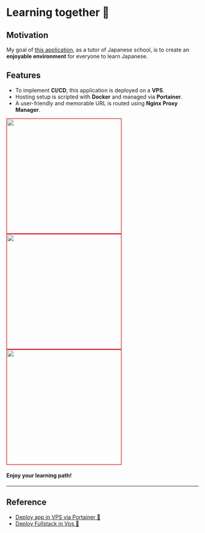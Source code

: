 # Learning together 🎌

## Motivation

My goal of [this application](https://learnjp.msano.ovh/), as a tutor of Japanese school, is to create an **enjoyable environment** for everyone to learn Japanese.

## Features

- To implement **CI/CD**, this application is deployed on a **VPS**.
- Hosting setup is scripted with **Docker** and managed via **Portainer**.
- A user-friendly and memorable URL is routed using **Nginx Proxy Manager**.



<img src="https://i.giphy.com/media/v1.Y2lkPTc5MGI3NjExcWV6YTU3MjRxNWVyNjk4ZWFqYnM2eDIwNzhocWxraDEybGVheGpyNiZlcD12MV9pbnRlcm5hbF9naWZfYnlfaWQmY3Q9Zw/jnKiDYlTj6laIQmc3l/giphy.gif" height=300px style="border: 1px red solid;">
<img src="https://i.giphy.com/media/v1.Y2lkPTc5MGI3NjExZWlieTgzZ2E3eHljOGN2bXh2MDZlNnZmdWZjdG5qNHF3eHliYjVicCZlcD12MV9pbnRlcm5hbF9naWZfYnlfaWQmY3Q9Zw/BZMrH67BYp3Y9RfWow/giphy.gif" height=300px style="border: 1px red solid;">
<img src="https://i.giphy.com/media/v1.Y2lkPTc5MGI3NjExNTZtNGN6emIzOXdkZ3pkbWZ4MHNxcnN6c3BvN2c4aWZuZ3Nqdms3biZlcD12MV9pbnRlcm5hbF9naWZfYnlfaWQmY3Q9Zw/Zr66kx2qxaJz3FiTBo/giphy.gif" height=300px style="border: 1px red solid;">

#### Enjoy your learning path!

<hr>

## Reference

- [ Deploy app in VPS via Portainer 🤩](https://hugo.msano.ovh/post/20250222-deploy-app-in-vps/)
- [ Deploy Fullstack in Vps 💪](https://hugo.msano.ovh/post/20250316-deploy-fullstack-in-vps/)